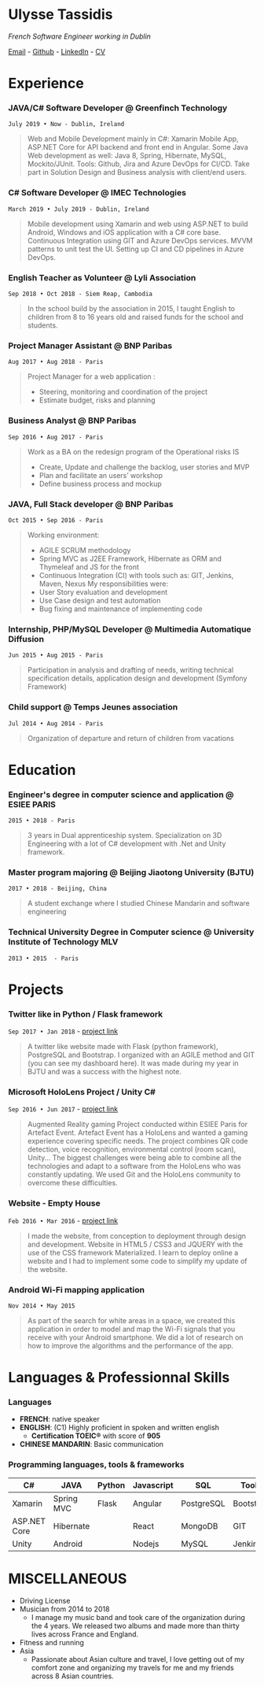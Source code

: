 # Ulysse Tassidis

*French Software Engineer working in Dublin*

[Email](mailto:utassidis@gmail.com) - 
[Github](https://github.com/ulyssetsd/) -
[LinkedIn](https://linkedin.com/in/ulyssetassidis/) - 
[CV](ulyssetassidis.pdf)

# Experience
### JAVA/C# Software Developer @ Greenfinch Technology
`July 2019 • Now - Dublin, Ireland`

> Web and Mobile Development mainly in C#: Xamarin Mobile App, ASP.NET Core for API backend and front end in Angular. Some Java Web development as well: Java 8, Spring, Hibernate, MySQL, Mockito/JUnit. Tools: Github, Jira and Azure DevOps for CI/CD. Take part in Solution Design and Business analysis with client/end users.

### C# Software Developer @ IMEC Technologies
`March 2019 • July 2019 - Dublin, Ireland`

> Mobile development using Xamarin and web using ASP.NET to build Android, Windows and iOS application with a C# core base. Continuous Integration using GIT and Azure DevOps services. MVVM patterns to unit test the UI. Setting up CI and CD pipelines in Azure DevOps.

### English Teacher as Volunteer @ Lyli Association 
`Sep 2018 • Oct 2018 - Siem Reap, Cambodia`

> In the school build by the association in 2015, I taught English to children from 8 to 16 years old and raised funds for the school and students.

### Project Manager Assistant @ BNP Paribas 
`Aug 2017 • Aug 2018 - Paris`

> Project Manager for a web application :
> -	Steering, monitoring and coordination of the project
> -	Estimate budget, risks and planning


### Business Analyst @ BNP Paribas 
`Sep 2016 • Aug 2017 - Paris`

> Work as a BA on the redesign program of the Operational risks IS 
> -	Create, Update and challenge the backlog, user stories and MVP
> -	Plan and facilitate an users’ workshop
> -	Define business process and mockup

### JAVA, Full Stack developer @ BNP Paribas 
`Oct 2015 • Sep 2016 - Paris`

> Working environment:
> -	AGILE SCRUM methodology
> -	Spring MVC as J2EE Framework, Hibernate as ORM and Thymeleaf and JS for the front
> -	Continuous Integration (CI) with tools such as: GIT, Jenkins, Maven, Nexus
> My responsibilities were: 
> -	User Story evaluation and development
> -	Use Case design and test automation
> -	Bug fixing and maintenance of implementing code

### Internship, PHP/MySQL Developer @ Multimedia Automatique Diffusion 
`Jun 2015 • Aug 2015 - Paris`

> Participation in analysis and drafting of needs, writing technical specification details, application design and development (Symfony Framework)

### Child support @ Temps Jeunes association
`Jul 2014 • Aug 2014 - Paris`

> Organization of departure and return of children from vacations

# Education

### Engineer's degree in computer science and application @ ESIEE PARIS
`2015 • 2018 - Paris`

> 3 years in Dual apprenticeship system. Specialization on 3D Engineering with a lot of C# development with .Net and Unity framework.

### Master program majoring @ Beijing Jiaotong University (BJTU)
`2017 • 2018 - Beijing, China`

> A student exchange where I studied Chinese Mandarin and software engineering

### Technical University Degree in Computer science  @ University Institute of Technology MLV
`2013 • 2015  - Paris`

# Projects
### Twitter like in Python / Flask framework
`Sep 2017 • Jan 2018` - [project link](https://github.com/ulyssetsd/bjtu-sql)

> A twitter like website made with Flask (python framework), PostgreSQL and Bootstrap. I organized with an AGILE method and GIT (you can see my dashboard here). It was made during my year in BJTU and was a success with the highest note.

### Microsoft HoloLens Project / Unity C#
`Sep 2016 • Jun 2017` - [project link](https://drive.google.com/file/d/0B71u3HxNPBdSWXNqNEI5MHBCVEk/)

> Augmented Reality gaming Project conducted within ESIEE Paris for Artefact Event. Artefact Event has a HoloLens and wanted a gaming experience covering specific needs. The project combines QR code detection, voice recognition, environmental control (room scan), Unity... The biggest challenges were being able to combine all the technologies and adapt to a software from the HoloLens who was constantly updating. We used Git and the HoloLens community to overcome these difficulties.

### Website - Empty House
`Feb 2016 • Mar 2016` - [project link](http://emptyhouse.fr/)

> I made the website, from conception to deployment through design and development. Website in HTML5 / CSS3 and JQUERY with the use of the CSS framework Materialized. I learn to deploy online a website and I had to implement some code to simplify my update of the website.

### Android Wi-Fi mapping application
`Nov 2014 • May 2015`
> As part of the search for white areas in a space, we created this application in order to model and map the Wi-Fi signals that you receive with your Android smartphone. We did a lot of research on how to improve the algorithms and the performance of the app. 

# Languages & Professionnal Skills
### Languages

- **FRENCH**: native speaker
- **ENGLISH**: (C1) Highly proficient in spoken and written english
  - **Certification TOEIC®** with score of **905** 
- **CHINESE MANDARIN**: Basic communication

### Programming languages, tools & frameworks
  
| C#            | JAVA        | Python  | Javascript  | SQL         | Tools |
| ---           | ---         | ---     | ---         | ---         | --- |
| Xamarin       | Spring MVC  | Flask   | Angular     | PostgreSQL  | Bootstrap |
| ASP.NET Core  | Hibernate   |         | React       | MongoDB     | GIT |
| Unity         | Android     |         | Nodejs      | MySQL       | Jenkins |


# MISCELLANEOUS

- Driving License 
- Musician from 2014 to 2018 
  - I manage my music band and took care of the organization during the 4 years. We released two albums and made more than thirty lives across France and England. 
- Fitness and running 
- Asia
  - Passionate about Asian culture and travel, I love getting out of my comfort zone and organizing my travels for me and my friends across 8 Asian countries.

